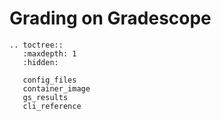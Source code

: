 # Grading on Gradescope

```eval_rst
.. toctree::
   :maxdepth: 1
   :hidden:

   config_files
   container_image
   gs_results
   cli_reference
```

